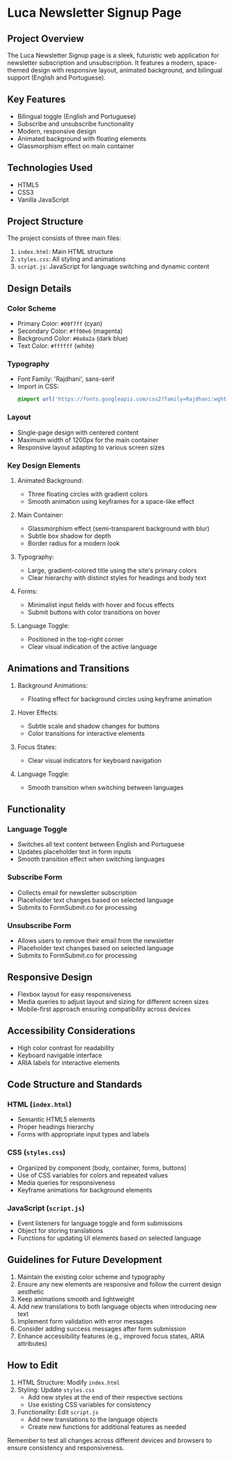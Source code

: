# Luca Newsletter Signup Page

## Project Overview
The Luca Newsletter Signup page is a sleek, futuristic web application for newsletter subscription and unsubscription. It features a modern, space-themed design with responsive layout, animated background, and bilingual support (English and Portuguese).

## Key Features
- Bilingual toggle (English and Portuguese)
- Subscribe and unsubscribe functionality
- Modern, responsive design
- Animated background with floating elements
- Glassmorphism effect on main container

## Technologies Used
- HTML5
- CSS3
- Vanilla JavaScript

## Project Structure
The project consists of three main files:
1. `index.html`: Main HTML structure
2. `styles.css`: All styling and animations
3. `script.js`: JavaScript for language switching and dynamic content

## Design Details

### Color Scheme
- Primary Color: `#00f7ff` (cyan)
- Secondary Color: `#ff00e6` (magenta)
- Background Color: `#0a0a2a` (dark blue)
- Text Color: `#ffffff` (white)

### Typography
- Font Family: 'Rajdhani', sans-serif
- Import in CSS:
  ```css
  @import url('https://fonts.googleapis.com/css2?family=Rajdhani:wght@300;400;500;600;700&display=swap');
  ```

### Layout
- Single-page design with centered content
- Maximum width of 1200px for the main container
- Responsive layout adapting to various screen sizes

### Key Design Elements
1. Animated Background:
   - Three floating circles with gradient colors
   - Smooth animation using keyframes for a space-like effect

2. Main Container:
   - Glassmorphism effect (semi-transparent background with blur)
   - Subtle box shadow for depth
   - Border radius for a modern look

3. Typography:
   - Large, gradient-colored title using the site's primary colors
   - Clear hierarchy with distinct styles for headings and body text

4. Forms:
   - Minimalist input fields with hover and focus effects
   - Submit buttons with color transitions on hover

5. Language Toggle:
   - Positioned in the top-right corner
   - Clear visual indication of the active language

## Animations and Transitions

1. Background Animations:
   - Floating effect for background circles using keyframe animation

2. Hover Effects:
   - Subtle scale and shadow changes for buttons
   - Color transitions for interactive elements

3. Focus States:
   - Clear visual indicators for keyboard navigation

4. Language Toggle:
   - Smooth transition when switching between languages

## Functionality

### Language Toggle
- Switches all text content between English and Portuguese
- Updates placeholder text in form inputs
- Smooth transition effect when switching languages

### Subscribe Form
- Collects email for newsletter subscription
- Placeholder text changes based on selected language
- Submits to FormSubmit.co for processing

### Unsubscribe Form
- Allows users to remove their email from the newsletter
- Placeholder text changes based on selected language
- Submits to FormSubmit.co for processing

## Responsive Design
- Flexbox layout for easy responsiveness
- Media queries to adjust layout and sizing for different screen sizes
- Mobile-first approach ensuring compatibility across devices

## Accessibility Considerations
- High color contrast for readability
- Keyboard navigable interface
- ARIA labels for interactive elements

## Code Structure and Standards

### HTML (`index.html`)
- Semantic HTML5 elements
- Proper headings hierarchy
- Forms with appropriate input types and labels

### CSS (`styles.css`)
- Organized by component (body, container, forms, buttons)
- Use of CSS variables for colors and repeated values
- Media queries for responsiveness
- Keyframe animations for background elements

### JavaScript (`script.js`)
- Event listeners for language toggle and form submissions
- Object for storing translations
- Functions for updating UI elements based on selected language

## Guidelines for Future Development

1. Maintain the existing color scheme and typography
2. Ensure any new elements are responsive and follow the current design aesthetic
3. Keep animations smooth and lightweight
4. Add new translations to both language objects when introducing new text
5. Implement form validation with error messages
6. Consider adding success messages after form submission
7. Enhance accessibility features (e.g., improved focus states, ARIA attributes)

## How to Edit

1. HTML Structure: Modify `index.html`
2. Styling: Update `styles.css`
   - Add new styles at the end of their respective sections
   - Use existing CSS variables for consistency
3. Functionality: Edit `script.js`
   - Add new translations to the language objects
   - Create new functions for additional features as needed

Remember to test all changes across different devices and browsers to ensure consistency and responsiveness.
